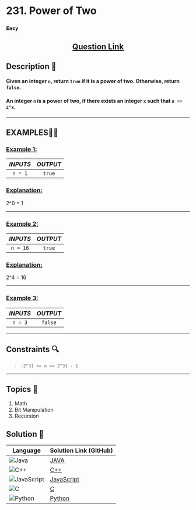 # 231. Power of Two

### `Easy`


<h2 align="center">
<a href="https://leetcode.com/problems/power-of-two/description/"><strong>Question Link</strong></a>
</h2>


## Description 📑

#### Given an integer `n`, return `true` if it is a power of two. Otherwise, return `false`.

#### An integer `n` is a power of two, if there exists an integer `x` such that `n == 2^x`.

---

## **EXAMPLES**💫✨ </br>

<h3>

<ins>**Example 1**:</ins> </br>


| _INPUTS_ | _OUTPUT_ |
| :-----------: | :-----------: |
| `n = 1` | `true` |

</h3>

<h3>
<ins>Explanation:</ins>
</h3>

2^0 = 1

____
<h3>

<ins>**Example 2**:</ins> </br>

| _INPUTS_ | _OUTPUT_ |
| :-----------: | :-----------: |
| `n = 16` | `true` |

</h3>

<h3>
<ins>Explanation:</ins>
</h3>

2^4 = 16

___

<h3>

<ins>**Example 3**:</ins> </br>

| _INPUTS_ | _OUTPUT_ |
| :-----------: | :-----------: |
| `n = 3` | `false` |

</h3>


___

## Constraints 🔍

> `-2^31 <= n <= 2^31 - 1`

___

## Topics 📝

1. Math
2. Bit Manipulation
3. Recursion


## Solution 📃

|  Language   |  Solution Link (GitHub) |
| ------------- | ------------- |
|  ![Java](https://img.shields.io/badge/java-%23ED8B00.svg?style=flat&logo=openjdk&logoColor=white)  | [JAVA](https://github.com/Purnima47/Leetcode-Solutions/blob/main/%F0%9F%9F%A2%20Easy/231%20-%20Power%20of%20Two/_231PowerofTwo.java) |
|  ![C++](https://img.shields.io/badge/c++-%2300599C.svg?style=plastic&logo=c%2B%2B&logoColor=white)  | [C++](https://github.com/Purnima47/Leetcode-Solutions/blob/main/%F0%9F%9F%A2%20Easy/231%20-%20Power%20of%20Two/_231PowerofTwo.cpp)  |
|  ![JavaScript](https://img.shields.io/badge/javascript-%23323330.svg?style=flat&logo=javascript&logoColor=%23F7DF1E)  | [JavaScript](https://github.com/Purnima47/Leetcode-Solutions/blob/main/%F0%9F%9F%A2%20Easy/231%20-%20Power%20of%20Two/_231PowerofTwo.js) |
|![C](https://img.shields.io/badge/c-%2300599C.svg?style=plastic&logo=c&logoColor=white)| [C]() |
|![Python](https://img.shields.io/badge/python-3670A0?style=plastic&logo=python&logoColor=ffdd54)| [Python]() |
